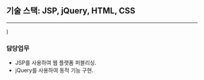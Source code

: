 ## 기술 스택: JSP, jQuery, HTML, CSS

---

)

### 담당업무

- JSP를 사용하여 웹 플랫폼 퍼블리싱.
- jQuery를 사용하여 동적 기능 구현.
